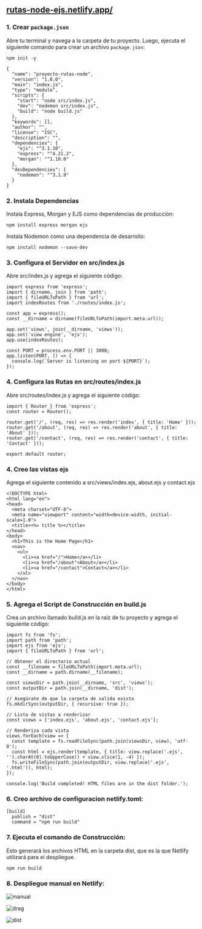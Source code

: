 ## [rutas-node-ejs.netlify.app/](https://rutas-node-ejs.netlify.app/)

### 1. Crear `package.json`

Abre tu terminal y navega a la carpeta de tu proyecto. Luego, ejecuta el siguiente comando para crear un archivo `package.json`:

```
npm init -y
```

```
{
  "name": "proyecto-rutas-node",
  "version": "1.0.0",
  "main": "index.js",
  "type": "module",
  "scripts": {
    "start": "node src/index.js",
    "dev": "nodemon src/index.js",
    "build": "node build.js"
  },
  "keywords": [],
  "author": "",
  "license": "ISC",
  "description": "",
  "dependencies": {
    "ejs": "^3.1.10",
    "express": "^4.21.2",
    "morgan": "^1.10.0"
  },
  "devDependencies": {
    "nodemon": "^3.1.9"
  }
}
```

### 2. Instala Dependencias
Instala Express, Morgan y EJS como dependencias de producción:

```
npm install express morgan ejs
```

Instala Nodemon como una dependencia de desarrollo:

```
npm install nodemon --save-dev
```

### 3. Configura el Servidor en src/index.js
Abre src/index.js y agrega el siguiente código:

```
import express from 'express';
import { dirname, join } from 'path';
import { fileURLToPath } from 'url';
import indexRoutes from './routes/index.js';

const app = express();
const __dirname = dirname(fileURLToPath(import.meta.url));

app.set('views', join(__dirname, 'views'));
app.set('view engine', 'ejs');
app.use(indexRoutes);

const PORT = process.env.PORT || 3000;
app.listen(PORT, () => {
  console.log(`Server is listening on port ${PORT}`);
});
```

### 4. Configura las Rutas en src/routes/index.js
Abre src/routes/index.js y agrega el siguiente código:

```
import { Router } from 'express';
const router = Router();

router.get('/', (req, res) => res.render('index', { title: 'Home' }));
router.get('/about', (req, res) => res.render('about', { title: 'About' }));
router.get('/contact', (req, res) => res.render('contact', { title: 'Contact' }));

export default router;
```

### 4. Creo las vistas ejs
Agrega el siguiente contenido a src/views/index.ejs, about.ejs y contact.ejs

```
<!DOCTYPE html>
<html lang="en">
<head>
  <meta charset="UTF-8">
  <meta name="viewport" content="width=device-width, initial-scale=1.0">
  <title><%= title %></title>
</head>
<body>
  <h1>This is the Home Page</h1>
  <nav>
    <ul>
      <li><a href="/">Home</a></li>
      <li><a href="/about">About</a></li>
      <li><a href="/contact">Contact</a></li>
    </ul>
  </nav>
</body>
</html>
```

### 5. Agrega el Script de Construcción en build.js
Crea un archivo llamado build.js en la raíz de tu proyecto y agrega el siguiente código:

```
import fs from 'fs';
import path from 'path';
import ejs from 'ejs';
import { fileURLToPath } from 'url';

// Obtener el directorio actual
const __filename = fileURLToPath(import.meta.url);
const __dirname = path.dirname(__filename);

const viewsDir = path.join(__dirname, 'src', 'views');
const outputDir = path.join(__dirname, 'dist');

// Asegúrate de que la carpeta de salida exista
fs.mkdirSync(outputDir, { recursive: true });

// Lista de vistas a renderizar
const views = ['index.ejs', 'about.ejs', 'contact.ejs'];

// Renderiza cada vista
views.forEach(view => {
  const template = fs.readFileSync(path.join(viewsDir, view), 'utf-8');
  const html = ejs.render(template, { title: view.replace('.ejs', '').charAt(0).toUpperCase() + view.slice(1, -4) });
  fs.writeFileSync(path.join(outputDir, view.replace('.ejs', '.html')), html);
});

console.log('Build completed! HTML files are in the dist folder.');
```

### 6. Creo archivo de configuracion netlify.toml:

```
[build]
  publish = "dist"
  command = "npm run build"
```

### 7. Ejecuta el comando de Construcción:
Esto generará los archivos HTML en la carpeta dist, que es la que Netlify utilizará para el despliegue.

```
npm run build
```

### 8. Despliegue manual en Netlify:

![manual](https://github.com/user-attachments/assets/2f3f1e20-368b-46a4-aebe-ed596cbfc71b)

![drag](https://github.com/user-attachments/assets/51dfe80f-1281-4963-b9e8-2a730d9b5aad)

![dist](https://github.com/user-attachments/assets/55bcac16-cb52-4035-aa4e-ec10fc0384c5)




























